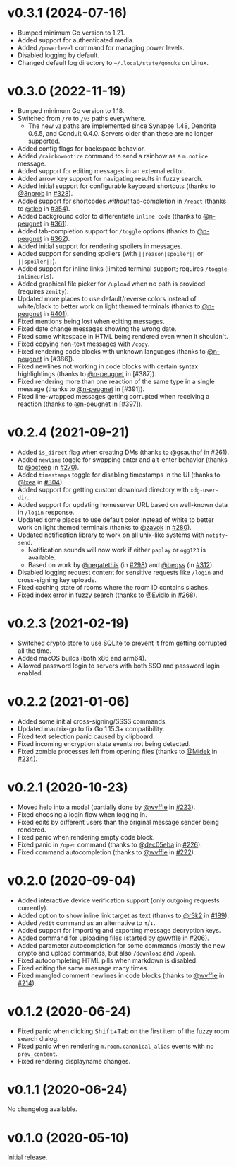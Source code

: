 # v0.3.1 (2024-07-16)

* Bumped minimum Go version to 1.21.
* Added support for authenticated media.
* Added `/powerlevel` command for managing power levels.
* Disabled logging by default.
* Changed default log directory to `~/.local/state/gomuks` on Linux.

# v0.3.0 (2022-11-19)

* Bumped minimum Go version to 1.18.
* Switched from `/r0` to `/v3` paths everywhere.
  * The new `v3` paths are implemented since Synapse 1.48, Dendrite 0.6.5,
    and Conduit 0.4.0. Servers older than these are no longer supported.
* Added config flags for backspace behavior.
* Added `/rainbownotice` command to send a rainbow as a `m.notice` message.
* Added support for editing messages in an external editor.
* Added arrow key support for navigating results in fuzzy search.
* Added initial support for configurable keyboard shortcuts
  (thanks to [@3nprob] in [#328]).
* Added support for shortcodes *without* tab-completion in `/react`
  (thanks to [@tleb] in [#354]).
* Added background color to differentiate `inline code`
  (thanks to [@n-peugnet] in [#361]).
* Added tab-completion support for `/toggle` options
  (thanks to [@n-peugnet] in [#362]).
* Added initial support for rendering spoilers in messages.
* Added support for sending spoilers (with `||reason|spoiler||` or `||spoiler||`).
* Added support for inline links (limited terminal support; requires
  `/toggle inlineurls`).
* Added graphical file picker for `/upload` when no path is provided
  (requires `zenity`).
* Updated more places to use default/reverse colors instead of white/black to
  better work on light themed terminals (thanks to [@n-peugnet] in [#401]).
* Fixed mentions being lost when editing messages.
* Fixed date change messages showing the wrong date.
* Fixed some whitespace in HTML being rendered even when it shouldn't.
* Fixed copying non-text messages with `/copy`.
* Fixed rendering code blocks with unknown languages
  (thanks to [@n-peugnet] in [#386]).
* Fixed newlines not working in code blocks with certain syntax highlightings
  (thanks to [@n-peugnet] in [#387]).
* Fixed rendering more than one reaction of the same type in a single message
  (thanks to [@n-peugnet] in [#391]).
* Fixed line-wrapped messages getting corrupted when receiving a reaction
  (thanks to [@n-peugnet] in [#397]).

[@3nprob]: https://github.com/3nprob
[@tleb]: https://github.com/tleb
[@n-peugnet]: https://github.com/n-peugnet
[#328]: https://github.com/tulir/gomuks/pull/328
[#354]: https://github.com/tulir/gomuks/pull/354
[#361]: https://github.com/tulir/gomuks/pull/361
[#362]: https://github.com/tulir/gomuks/pull/362
[#401]: https://github.com/tulir/gomuks/pull/401

# v0.2.4 (2021-09-21)

* Added `is_direct` flag when creating DMs (thanks to [@gsauthof] in [#261]).
* Added `newline` toggle for swapping enter and alt-enter behavior
  (thanks to [@octeep] in [#270]).
* Added `timestamps` toggle for disabling timestamps in the UI
  (thanks to [@lxea] in [#304]).
* Added support for getting custom download directory with `xdg-user-dir`.
* Added support for updating homeserver URL based on well-known data in
  `/login` response.
* Updated some places to use default color instead of white to better work on
  light themed terminals (thanks to [@zavok] in [#280]).
* Updated notification library to work on all unix-like systems with `notify-send`.
    * Notification sounds will now work if either `paplay` or `ogg123` is available.
    * Based on work by [@negatethis] (in [#298]) and [@begss] (in [#312]).
* Disabled logging request content for sensitive requests like `/login` and
  cross-signing key uploads.
* Fixed caching state of rooms where the room ID contains slashes.
* Fixed index error in fuzzy search (thanks to [@Evidlo] in [#268]).

[@gsauthof]: https://github.com/gsauthof
[@octeep]: https://github.com/octeep
[@lxea]: https://github.com/lxea
[@zavok]: https://github.com/zavok
[@negatethis]: https://github.com/negatethis
[@begss]: https://github.com/begss
[@Evidlo]: https://github.com/Evidlo
[#261]: https://github.com/tulir/gomuks/pull/261
[#268]: https://github.com/tulir/gomuks/pull/268
[#270]: https://github.com/tulir/gomuks/pull/270
[#280]: https://github.com/tulir/gomuks/pull/280
[#298]: https://github.com/tulir/gomuks/pull/298
[#304]: https://github.com/tulir/gomuks/pull/304
[#312]: https://github.com/tulir/gomuks/pull/312

# v0.2.3 (2021-02-19)

* Switched crypto store to use SQLite to prevent it from getting corrupted all
  the time.
* Added macOS builds (both x86 and arm64).
* Allowed password login to servers with both SSO and password login enabled.

# v0.2.2 (2021-01-06)

* Added some initial cross-signing/SSSS commands.
* Updated mautrix-go to fix Go 1.15.3+ compatibility.
* Fixed text selection panic caused by clipboard.
* Fixed incoming encryption state events not being detected.
* Fixed zombie processes left from opening files (thanks to [@Midek] in [#234]).

[@Midek]: https://github.com/Midek
[#234]: https://github.com/tulir/gomuks/pull/234

# v0.2.1 (2020-10-23)

* Moved help into a modal (partially done by [@wvffle] in [#223]).
* Fixed choosing a login flow when logging in.
* Fixed edits by different users than the original message sender being rendered.
* Fixed panic when rendering empty code block.
* Fixed panic in `/open` command (thanks to [@dec05eba] in [#226]).
* Fixed command autocompletion (thanks to [@wvffle] in [#222]).

[@dec05eba]: https://github.com/dec05eba
[#222]: https://github.com/tulir/gomuks/pull/222
[#223]: https://github.com/tulir/gomuks/pull/223
[#226]: https://github.com/tulir/gomuks/pull/226

# v0.2.0 (2020-09-04)

* Added interactive device verification support (only outgoing requests currently).
* Added option to show inline link target as text (thanks to [@r3k2] in [#189]).
* Added `/edit` command as an alternative to <kbd>↑</kbd>/<kbd>↓</kbd>.
* Added support for importing and exporting message decryption keys.
* Added command for uploading files (started by [@wvffle] in [#206]).
* Added parameter autocompletion for some commands (mostly the new crypto and
  upload commands, but also `/download` and `/open`).
* Fixed autocompleting HTML pills when markdown is disabled.
* Fixed editing the same message many times.
* Fixed mangled comment newlines in code blocks (thanks to [@wvffle] in [#214]).

[@wvffle]: https://github.com/wvffle
[@r3k2]: https://github.com/r3k2
[#189]: https://github.com/tulir/gomuks/pull/189
[#206]: https://github.com/tulir/gomuks/pull/206
[#214]: https://github.com/tulir/gomuks/pull/214

# v0.1.2 (2020-06-24)

* Fixed panic when clicking <kbd>Shift</kbd>+<kbd>Tab</kbd> on the first item
  of the fuzzy room search dialog.
* Fixed panic when rendering `m.room.canonical_alias` events with no
  `prev_content`.
* Fixed rendering displayname changes.

# v0.1.1 (2020-06-24)

No changelog available.

# v0.1.0 (2020-05-10)

Initial release.

